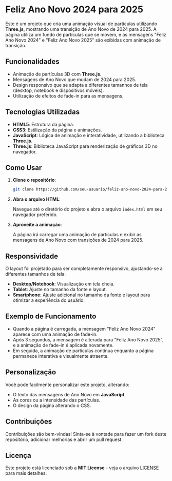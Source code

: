 # Feliz Ano Novo 2024 para 2025

Este é um projeto que cria uma animação visual de partículas utilizando **Three.js**, mostrando uma transição de Ano Novo de 2024 para 2025. A página utiliza um fundo de partículas que se movem, e as mensagens "Feliz Ano Novo 2024" e "Feliz Ano Novo 2025" são exibidas com animação de transição.

## Funcionalidades

- Animação de partículas 3D com **Three.js**.
- Mensagens de Ano Novo que mudam de 2024 para 2025.
- Design responsivo que se adapta a diferentes tamanhos de tela (desktop, notebook e dispositivos móveis).
- Utilização de efeitos de fade-in para as mensagens.

## Tecnologias Utilizadas

- **HTML5**: Estrutura da página.
- **CSS3**: Estilização da página e animações.
- **JavaScript**: Lógica de animação e interatividade, utilizando a biblioteca **Three.js**.
- **Three.js**: Biblioteca JavaScript para renderização de gráficos 3D no navegador.

## Como Usar

1. **Clone o repositório**:

   ```bash
   git clone https://github.com/seu-usuario/feliz-ano-novo-2024-para-2025.git
   ```

2. **Abra o arquivo HTML**:

   Navegue até o diretório do projeto e abra o arquivo `index.html` em seu navegador preferido.

3. **Aproveite a animação**:

   A página irá carregar uma animação de partículas e exibir as mensagens de Ano Novo com transições de 2024 para 2025.

## Responsividade

O layout foi projetado para ser completamente responsivo, ajustando-se a diferentes tamanhos de tela:

- **Desktop/Notebook**: Visualização em tela cheia.
- **Tablet**: Ajuste no tamanho da fonte e layout.
- **Smartphone**: Ajuste adicional no tamanho da fonte e layout para otimizar a experiência do usuário.

## Exemplo de Funcionamento

- Quando a página é carregada, a mensagem "Feliz Ano Novo 2024" aparece com uma animação de fade-in.
- Após 3 segundos, a mensagem é alterada para "Feliz Ano Novo 2025", e a animação de fade-in é aplicada novamente.
- Em seguida, a animação de partículas continua enquanto a página permanece interativa e visualmente atraente.

## Personalização

Você pode facilmente personalizar este projeto, alterando:

- O texto das mensagens de Ano Novo em **JavaScript**.
- As cores ou a intensidade das partículas.
- O design da página alterando o CSS.

## Contribuições

Contribuições são bem-vindas! Sinta-se à vontade para fazer um fork deste repositório, adicionar melhorias e abrir um pull request.

## Licença

Este projeto está licenciado sob a **MIT License** - veja o arquivo [LICENSE](LICENSE) para mais detalhes.
